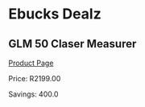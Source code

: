 
# Ebucks Dealz
## GLM 50 Claser Measurer
[Product Page](https://www.ebucks.com/web/shop/productSelected.do?prodId=1169662373&catId=370101825)

Price: R2199.00

Savings: 400.0


	